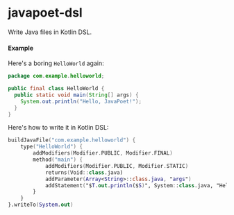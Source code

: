 javapoet-dsl
============
Write Java files in Kotlin DSL.

#### Example

Here's a boring `HelloWorld` again:

```java
package com.example.helloworld;

public final class HelloWorld {
  public static void main(String[] args) {
    System.out.println("Hello, JavaPoet!");
  }
}
```

Here's how to write it in Kotlin DSL:

```kotlin
buildJavaFile("com.example.helloworld") {
    type("HelloWorld") {
        addModifiers(Modifier.PUBLIC, Modifier.FINAL)
        method("main") {
            addModifiers(Modifier.PUBLIC, Modifier.STATIC)
            returns(Void::class.java)
            addParameter(Array<String>::class.java, "args")
            addStatement("$T.out.println($S)", System::class.java, "Hello, JavaPoet!")
        }
    }
}.writeTo(System.out)
```